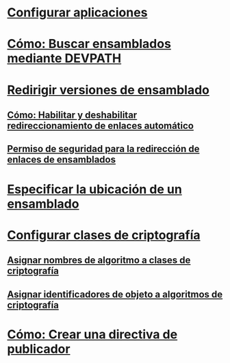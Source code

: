 # [Configurar aplicaciones](index.md)
# [Cómo: Buscar ensamblados mediante DEVPATH](how-to-locate-assemblies-by-using-devpath.md)
# [Redirigir versiones de ensamblado](redirect-assembly-versions.md)
## [Cómo: Habilitar y deshabilitar redireccionamiento de enlaces automático](how-to-enable-and-disable-automatic-binding-redirection.md)
## [Permiso de seguridad para la redirección de enlaces de ensamblados](assembly-binding-redirection-security-permission.md)
# [Especificar la ubicación de un ensamblado](specify-assembly-location.md)
# [Configurar clases de criptografía](configure-cryptography-classes.md)
## [Asignar nombres de algoritmo a clases de criptografía](map-algorithm-names-to-cryptography-classes.md)
## [Asignar identificadores de objeto a algoritmos de criptografía](map-object-identifiers-to-cryptography-algorithms.md)
# [Cómo: Crear una directiva de publicador](how-to-create-a-publisher-policy.md)
